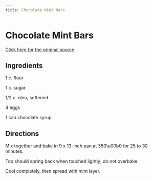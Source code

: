 ```yaml
---
title: Chocolate Mint Bars
---
```


<head>
<meta charset="UTF-8">
</head>
<h1>Chocolate Mint Bars</h1>
<a href="http://www.cookbooks.com/Recipe-Details.aspx?id=590883/">Click here for the original source</a>
<h2>Ingredients</h2>
<p></p>
<p>1 c. flour</p>
<p> </p>
<p>1 c. sugar</p>
<p> </p>
<p>1/2 c. oleo, softened</p>
<p> </p>
<p>4 eggs</p>
<p> </p>
<p>1 can chocolate syrup</p>
<p></p>
<h2>Directions</h2>

<p></p>
<p>Mix together and bake in 9 x 13-inch pan at 350\u00b0 for 25 to 30 minutes.</p>
<p> </p>
<p>Top should spring back when touched lightly; do not overbake.</p>
<p> </p>
<p>Cool completely, then spread with mint layer.</p>
<p></p>

